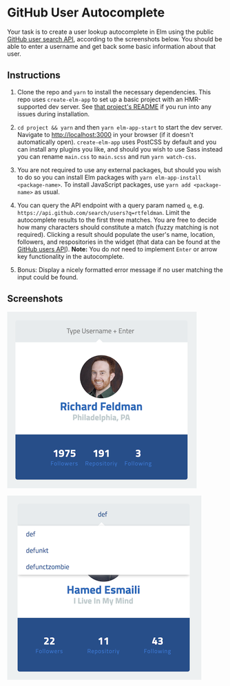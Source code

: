 # GitHub User Autocomplete

Your task is to create a user lookup autocomplete in Elm using the public
[GitHub user search API](https://api.github.com/search/users?q=), according to
the screenshots below. You should be able to enter a username and get back some
basic information about that user.

## Instructions

1. Clone the repo and `yarn` to install the necessary dependencies. This
repo uses `create-elm-app` to set up a basic project with an HMR-supported
dev server. See [that project's README](https://github.com/halfzebra/create-elm-app/tree/master/template)
if you run into any issues during installation.

1. `cd project && yarn` and then `yarn elm-app-start` to start the dev server.
Navigate to [http://localhost:3000](http://localhost:3000) in your browser
(if it doesn't automatically open). `create-elm-app` uses PostCSS by default and
you can install any plugins you like, and should you wish to use Sass instead
you can rename `main.css` to `main.scss` and run `yarn watch-css`.

1. You are not required to use any external packages, but should you wish to
do so you can install Elm packages with `yarn elm-app-install <package-name>`.
To install JavaScript packages, use `yarn add <package-name>` as usual.

1. You can query the API endpoint with a query param named `q`, e.g.
`https://api.github.com/search/users?q=rtfeldman`. Limit the autocomplete
results to the first three matches. You are free to decide how many characters
should constitute a match (fuzzy matching is not required). Clicking a result
should populate the user's name, location, followers, and respositories in the
widget (that data can be found at the
[GitHub users API](https://api.github.com/users)). **Note:** You do _not_ need
to implement `Enter` or arrow key functionality in the autocomplete.

1. Bonus: Display a nicely formatted error message if no user matching the
input could be found.

## Screenshots

![Basic widget](project/public/basic-widget.png)

![Autocomplete open](project/public/autocomplete-open.png)
